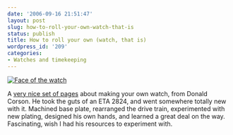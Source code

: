 ```yaml
---
date: '2006-09-16 21:51:47'
layout: post
slug: how-to-roll-your-own-watch-that-is
status: publish
title: How to roll your own (watch, that is)
wordpress_id: '209'
categories:
- Watches and timekeeping
---
```



[
![Face of the watch](http://web.ticino.com/dcorson/watch/index_files/image004.jpg)](http://web.ticino.com/dcorson/watch/index.html)

A [very nice set of pages](http://web.ticino.com/dcorson/watch/index.html) about making your own watch, from Donald Corson. He took the guts of an ETA 2824, and went somewhere totally new with it. Machined base plate, rearranged the drive train, experimented with new plating, designed his own hands, and learned a great deal on the way. Fascinating, wish I had his resources to experiment with.
